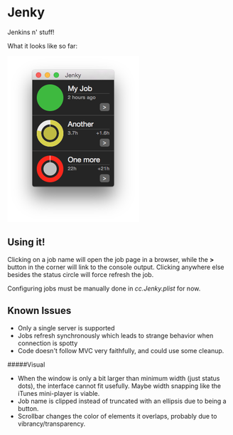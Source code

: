 Jenky
=====
Jenkins n' stuff!

What it looks like so far:

![](screenshot.png)

Using it!
---------
Clicking on a job name will open the job page in a browser, while the **>** button in the corner will link to the console output.
Clicking anywhere else besides the status circle will force refresh the job.

Configuring jobs must be manually done in _cc.Jenky.plist_ for now.

Known Issues
------------
- Only a single server is supported
- Jobs refresh synchronously which leads to strange behavior when connection is spotty
- Code doesn't follow MVC very faithfully, and could use some cleanup.

#####Visual
- When the window is only a bit larger than minimum width (just status dots), the interface cannot fit usefully. Maybe width snapping like the iTunes mini-player is viable.
- Job name is clipped instead of truncated with an ellipsis due to being a button.
- Scrollbar changes the color of elements it overlaps, probably due to vibrancy/transparency.
